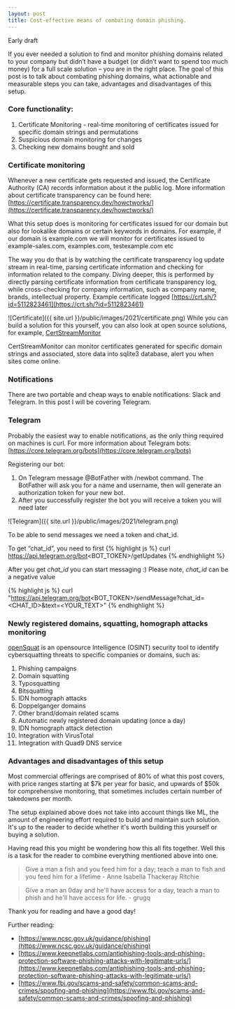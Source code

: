 ```yaml
---
layout: post
title: Cost-effective means of combating domain phishing.
---
```


<div class="message">
  Early draft
</div>

If you ever needed a solution to find and monitor phishing domains related to your company but didn’t have a budget (or didn’t want to spend too much money) for a full scale solution – you are in the right place.
The goal of this post is to talk about combating phishing domains, what actionable and measurable steps you can take, advantages and disadvantages of this setup.

### Core functionality:

1. Certificate Monitoring - real-time monitoring of certificates issued for specific domain strings and permutations
2. Suspicious domain monitoring for changes
3. Checking new domains bought and sold

### Certificate monitoring
Whenever a new certificate gets requested and issued, the Certificate Authority (CA) records information about it the public log. More information about certificate transparency can be found here:[https://certificate.transparency.dev/howctworks/](https://certificate.transparency.dev/howctworks/)

What this setup does is monitoring for certificates issued for our domain but also for lookalike domains or certain keywords in domains. For example, if our domain is example.com we will monitor for certificates issued to example-sales.com, examples.com, testexample.com etc

The way you do that is by watching the certificate transparency log update stream in real-time, parsing certificate information and checking for information related to the company. Diving deeper, this is performed by directly parsing certificate information from certificate transparency log, while cross-checking for company information, such as company name, brands, intellectual property.
Example certificate logged [https://crt.sh/?id=5112823461](https://crt.sh/?id=5112823461)

![Certificate]({{ site.url }}/public/images/2021/certificate.png)
While you can build a solution for this yourself, you can also look at open source solutions, for example, [CertStreamMonitor](https://github.com/AssuranceMaladieSec/CertStreamMonitor)

CertStreamMonitor can monitor certificates generated for specific domain strings and associated, store data into sqlite3 database, alert you when sites come online.

### Notifications

There are two portable and cheap ways to enable notifications: Slack and Telegram. In this post I will be covering Telegram.

### Telegram

Probably the easiest way to enable notifications, as the only thing required on machines is curl. For more information about Telegram bots: [https://core.telegram.org/bots](https://core.telegram.org/bots)

Registering our bot:

1. On Telegram message @BotFather with /newbot command. The BotFather will ask you for a name and username, then will generate an authorization token for your new bot.
2. After you successfully register the bot you will receive a token you will need later

![Telegram]({{ site.url }}/public/images/2021/telegram.png)

To be able to send messages we need a token and chat_id.

To get “chat_id”, you need to first {% highlight js %} curl https://api.telegram.org/bot<BOT_TOKEN>/getUpdates {% endhighlight %}

After you get *chat_id* you can start messaging :) Please note, *chat_id* can be a negative value

{% highlight js %} curl "https://api.telegram.org/bot<BOT_TOKEN>/sendMessage?chat_id=<CHAT_ID>&text=<YOUR_TEXT>" {% endhighlight %}

### Newly registered domains, squatting, homograph attacks monitoring

[openSquat](https://github.com/atenreiro/opensquat) is an opensource Intelligence (OSINT) security tool to identify cybersquatting threats to specific companies or domains, such as:

1. Phishing campaigns
2. Domain squatting
3. Typosquatting
4. Bitsquatting
5. IDN homograph attacks
6. Doppelganger domains
7. Other brand/domain related scams
8. Automatic newly registered domain updating (once a day)
9. IDN homograph attack detection
10. Integration with VirusTotal
11. Integration with Quad9 DNS service

### Advantages and disadvantages of this setup

Most commercial offerings are comprised of 80% of what this post covers, with price ranges starting at $7k per year for basic, and upwards of $50k for comprehensive monitoring, that sometimes includes certain number of takedowns per month.

The setup explained above does not take into account things like ML, the amount of engineering effort required to build and maintain such solution. It's up to the reader to decide whether it's worth building this yourself or buying a solution.


Having read this you might be wondering how this all fits together. Well this is a task for the reader to combine everything mentioned above into one.

> Give a man a fish and you feed him for a day; teach a man to fish and you feed him for a lifetime - Anne Isabella Thackeray Ritchie

> Give a man an 0day and he'll have access for a day, teach a man to phish and he'll have access for life. - grugq

Thank you for reading and have a good day!


Further reading:
* [https://www.ncsc.gov.uk/guidance/phishing](https://www.ncsc.gov.uk/guidance/phishing)
* [https://www.keepnetlabs.com/antiphishing-tools-and-phishing-protection-software-phishing-attacks-with-legitimate-urls/](https://www.keepnetlabs.com/antiphishing-tools-and-phishing-protection-software-phishing-attacks-with-legitimate-urls/)
* [https://www.fbi.gov/scams-and-safety/common-scams-and-crimes/spoofing-and-phishing](https://www.fbi.gov/scams-and-safety/common-scams-and-crimes/spoofing-and-phishing)
